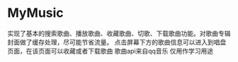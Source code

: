 # MyMusic

实现了基本的搜索歌曲、播放歌曲、收藏歌曲、切歌、下载歌曲功能。对歌曲专辑封面做了缓存处理，尽可能节省流量。
点击屏幕下方的歌曲信息可以进入到唱盘页面，在该页面可以收藏或者下载歌曲
歌曲api来自qq音乐
仅用作学习用途
